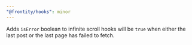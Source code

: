 ```yaml
---
"@frontity/hooks": minor
---
```


Adds `isError` boolean to infinite scroll hooks will be `true` when either the last post or the last page has failed to fetch.
